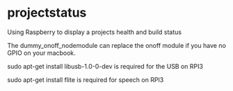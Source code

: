 # projectstatus
Using Raspberry to display a projects health and build status

The dummy_onoff_nodemodule can replace the onoff module if you have no GPIO on your macbook.

sudo apt-get install libusb-1.0-0-dev is required for the USB on RPI3

sudo apt-get install flite is required for speech on RPI3



